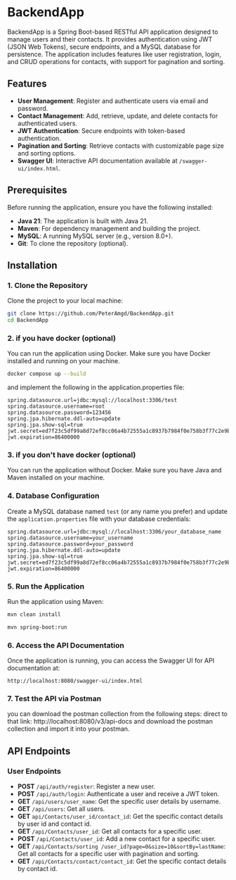 # BackendApp

BackendApp is a Spring Boot-based RESTful API application designed to manage users and their contacts. It provides authentication using JWT (JSON Web Tokens), secure endpoints, and a MySQL database for persistence. The application includes features like user registration, login, and CRUD operations for contacts, with support for pagination and sorting.

## Features
- **User Management**: Register and authenticate users via email and password.
- **Contact Management**: Add, retrieve, update, and delete contacts for authenticated users.
- **JWT Authentication**: Secure endpoints with token-based authentication.
- **Pagination and Sorting**: Retrieve contacts with customizable page size and sorting options.
- **Swagger UI**: Interactive API documentation available at `/swagger-ui/index.html`.

## Prerequisites
Before running the application, ensure you have the following installed:
- **Java 21**: The application is built with Java 21.
- **Maven**: For dependency management and building the project.
- **MySQL**: A running MySQL server (e.g., version 8.0+).
- **Git**: To clone the repository (optional).

## Installation

### 1. Clone the Repository
Clone the project to your local machine:
```bash
git clone https://github.com/PeterAmgd/BackendApp.git
cd BackendApp
```
### 2. if you have docker (optional)
You can run the application using Docker. Make sure you have Docker installed and running on your machine.

```bash
docker compose up --build
```
and implement the following in the application.properties file:
```properties
spring.datasource.url=jdbc:mysql://localhost:3306/test
spring.datasource.username=root
spring.datasource.password=123456
spring.jpa.hibernate.ddl-auto=update
spring.jpa.show-sql=true
jwt.secret=ed7f23c5df99a8d72ef8cc06a4b72555a1c8937b7984f0e758b3f77c2e9b9e06d3bb5f7545e4a35eaaf1cf9fdc1c4a31
jwt.expiration=86400000
```
### 3. if you don't have docker (optional)
You can run the application without Docker. Make sure you have Java and Maven installed on your machine.

### 4. Database Configuration
Create a MySQL database named `test` (or any name you prefer) and update the `application.properties` file with your database credentials:
```properties
spring.datasource.url=jdbc:mysql://localhost:3306/your_database_name
spring.datasource.username=your_username
spring.datasource.password=your_password
spring.jpa.hibernate.ddl-auto=update
spring.jpa.show-sql=true
jwt.secret=ed7f23c5df99a8d72ef8cc06a4b72555a1c8937b7984f0e758b3f77c2e9b9e06d3bb5f7545e4a35eaaf1cf9fdc1c4a31
jwt.expiration=86400000
```
### 5. Run the Application
Run the application using Maven:
```bash
mvn clean install
```
```bash
mvn spring-boot:run
```
### 6. Access the API Documentation
Once the application is running, you can access the Swagger UI for API documentation at:
```
http://localhost:8080/swagger-ui/index.html
```
### 7. Test the API via Postman
you can download the postman collection from the following steps:
 direct to that link:
http://localhost:8080/v3/api-docs
and download the postman collection and import it into your postman.

## API Endpoints
### User Endpoints
- **POST** `/api/auth/register`: Register a new user.
- **POST** `/api/auth/login`: Authenticate a user and receive a JWT token.
- **GET** `/api/users/user_name`: Get the specific user details by username.
- **GET** `/api/users`: Get all users.
- **GET** `api/Contacts/user_id/contact_id`: Get the specific contact details by user id and contact id.
- **GET** `/api/Contacts/user_id`: Get all contacts for a specific user.
- **POST** `/api/Contacts/user_id`: Add a new contact for a specific user.
- **GET** `/api/Contacts/sorting /user_id?page=0&size=10&sortBy=lastName`: Get all contacts for a specific user with pagination and sorting.
- **GET** `/api/Contacts/contact/contact_id`: Get the specific contact details by contact id.
